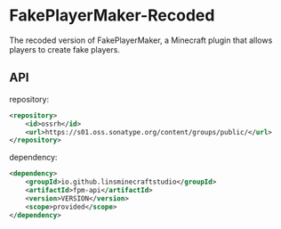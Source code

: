 # FakePlayerMaker-Recoded
The recoded version of FakePlayerMaker, a Minecraft plugin that allows players to create fake players.

## API
repository:
```xml
<repository>
    <id>ossrh</id>
    <url>https://s01.oss.sonatype.org/content/groups/public/</url>
</repository>
```

dependency:
```xml
<dependency>
    <groupId>io.github.linsminecraftstudio</groupId>
    <artifactId>fpm-api</artifactId>
    <version>VERSION</version>
    <scope>provided</scope>
</dependency>
```